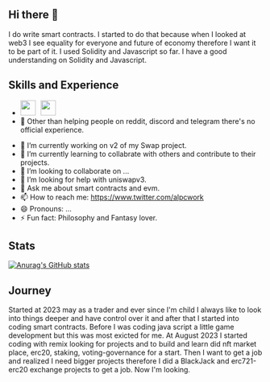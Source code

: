 ## Hi there 👋

I do write smart contracts. I started to do that because when I looked at web3 I see equality for everyone and future of economy therefore I want it to be part of it. I used Solidity and Javascript so far. I have a good understanding on Solidity and Javascript.

## Skills and Experience
* <img style="width: 30px; padding-right:10px;" src="https://cdn.jsdelivr.net/gh/devicons/devicon@latest/icons/javascript/javascript-plain.svg"/><img style="width: 30px; padding-right:10px;" src="https://cdn.jsdelivr.net/gh/devicons/devicon@latest/icons/solidity/solidity-original.svg">
* 🤝 Other than helping people on reddit, discord and telegram there's no official experience.

- 🔭 I’m currently working on v2 of my Swap project.
- 🌱 I’m currently learning to collabrate with others and contribute to their projects.
- 👯 I’m looking to collaborate on ...
- 🤔 I’m looking for help with uniswapv3.
- 💬 Ask me about smart contracts and evm.
- 📫 How to reach me: https://www.twitter.com/alpcwork
- 😄 Pronouns: ...
- ⚡ Fun fact: Philosophy and Fantasy lover.

## Stats
[![Anurag's GitHub stats](https://github-readme-stats.vercel.app/api?username=seojunchian&show_icons=true&theme=gruvbox)](https://github.com/anuraghazra/github-readme-stats)

## Journey
Started at 2023 may as a trader and ever since I'm child I always like to look into things deeper and have control over it and after that I started into coding smart contracts. Before I was coding java script a little game development but this was most exicted for me. At August 2023 I started coding with remix looking for projects and to build and learn did nft market place, erc20, staking, voting-governance for a start. Then I want to get a job and realized I need bigger projects therefore I did a BlackJack and erc721-erc20 exchange projects to get a job. Now I'm looking.
